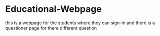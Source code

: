 # Educational-Webpage
this is a webpage for the students where they can sign-in and there is a questioner page for there different question
